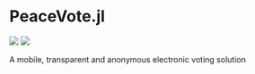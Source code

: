 # PeaceVote.jl

[![](https://img.shields.io/badge/docs-stable-blue.svg)](https://PeaceFounder.github.io/PeaceVote.jl/stable)
[![](https://img.shields.io/badge/docs-dev-blue.svg)](https://PeaceFounder.github.io/PeaceVote.jl/dev)

A mobile, transparent and anonymous electronic voting solution
